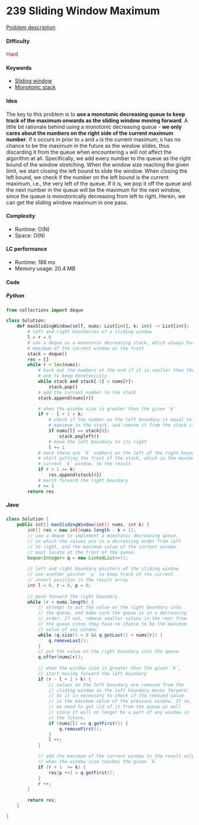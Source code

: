 239 Sliding Window Maximum
=======================
[Problem description](https://leetcode.com/problems/sliding-window-maximum/)

#### Difficulty
<span style="color:red">Hard</span>

#### Keywords
- [Sliding window](../categories/sliding_window.md)
- [Monotonic stack](../categories/monotonic_stack.md)
  
#### Idea
The key to this problem is to **use a monotonic decreasing queue to keep track of the maximum onwards as the sliding window moving forward**. A little bit rationale behind using a monotonic decreasing queue - **we only cares about the numbers on the right side of the current maximum number**. If `b` occurs in prior to `a` and `a` is the current maximum, `b` has no chance to be the maximum in the future as the window slides, thus discarding it from the queue when encountering `a` will not affect the algorithm at all. Specifically, we add every number to the queue as the right bound of the window stretching. When the window size reaching the given limit, we start closing the left bound to slide the window. When closing the left bound, we check if the number on the left bound is the current maximum, i.e., the very left of the queue. If it is, we pop it off the queue and the next number in the queue will be the maximum for the next window, since the queue is monotonically decreasing from left to right. Herein, we can get the sliding window maximum in one pass. 

#### Complexity
- Runtime: O(N)
- Space: O(N)
  
#### LC performance
- Runtime: 188 ms
- Memory usage: 20.4 MB

#### Code
##### Python
```python
from collections import deque

class Solution:
    def maxSlidingWindow(self, nums: List[int], k: int) -> List[int]:
        # left and right boundaries of a sliding window
        l = r = 0
        # use a deque as a monotonic decreasing stack, which always has the 
        # maximum of the current window at the front 
        stack = deque()
        res = []
        while r < len(nums):
            # kick out the numbers at the end if it is smaller than the current 
            # one to keep monotonicity 
            while stack and stack[-1] < nums[r]:
                stack.pop()
            # add the current number to the stack
            stack.append(nums[r])

            # when the window size is greater than the given `k`
            if r - l + 1 > k:
                # check if the number on the left boundary is equal to the 
                # maximum in the stack, and remove it from the stack if so
                if nums[l] == stack[0]:
                    stack.popleft()
                # move the left boundary to its right
                l += 1
            # once there are `k` numbers on the left of the right boundary, 
            # start putting the front of the stack, which is the maximum of the 
            # current `k` window, to the result
            if r + 1 >= k:
                res.append(stack[0])
            # march forward the right boundary
            r += 1
        return res
```
##### Java
```java
class Solution {
    public int[] maxSlidingWindow(int[] nums, int k) {
        int[] res = new int[nums.length - k + 1];
        // use a deque to implement a monotonic decreasing queue, 
        // in which the values are in a decreasing order from left 
        // to right, and the maximum value of the current window 
        // must locate at the front of the queue. 
        Deque<Integer> q = new LinkedList<>();
        
        // left and right boundary pointers of the sliding window
        // use another pointer `p` to keep track of the current 
        // insert position in the result array
        int l = 0, r = 0, p = 0;
        
        // move forward the right boundary 
        while (r < nums.length) {
            // attempt to put the value on the right boundary into 
            // the queue, and make sure the queue is in a decreasing 
            // order. If not, remove smaller values in the rear from 
            // the queue since they have no chance to be the maximum 
            // value of any window
            while (q.size() > 0 && q.getLast() < nums[r]) {
                q.removeLast();
            } 
            // put the value on the right boundary into the queue
            q.offer(nums[r]);
        
            // when the window size is greater than the given `k`, 
            // start moving forward the left boundary
            if (r - l + 1 > k) {
                // values on the left boundary are removed from the 
                // sliding window as the left boundary moves forward.
                // So it is necessary to check if the removed value 
                // is the maximum value of the previous window. If so,
                // we need to get rid of it from the queue as well 
                // since it will no longer be a part of any window in 
                // the future. 
                if (nums[l] == q.getFirst()) {
                    q.removeFirst();
                }
                l ++;
            }

            // add the maximum of the current window to the result only
            // when the window size reaches the given `k`
            if (r + 1  >= k) {
                res[p ++] = q.getFirst();
            }
            r ++;
        }
        
        return res;
    }

}
```